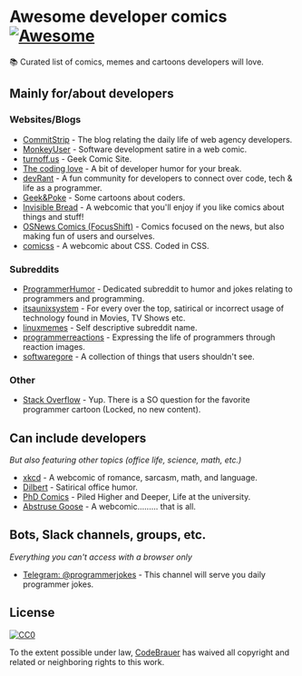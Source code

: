 # Awesome developer comics [![Awesome](https://awesome.re/badge-flat.svg)](https://awesome.re)

📚 Curated list of comics, memes and cartoons developers will love.

## Mainly for/about developers

### Websites/Blogs

- [CommitStrip](http://www.commitstrip.com/en/) - The blog relating the daily life of web agency developers.
- [MonkeyUser](https://www.monkeyuser.com/) - Software development satire in a web comic.
- [turnoff.us](http://turnoff.us/) - Geek Comic Site.
- [The coding love](https://thecodinglove.com/) - A bit of developer humor for your break.
- [devRant](https://devrant.com/feed) - A fun community for developers to connect over code, tech & life as a programmer.
- [Geek&Poke](http://geek-and-poke.com/) - Some cartoons about coders.
- [Invisible Bread](http://invisiblebread.com/) - A webcomic that you'll enjoy if you like comics about things and stuff!
- [OSNews Comics (FocusShift)](http://www.osnews.com/comics) - Comics focused on the news, but also making fun of users and ourselves.
- [comicss](https://comicss.art/) - A webcomic about CSS. Coded in CSS.

### Subreddits

- [ProgrammerHumor](https://www.reddit.com/r/ProgrammerHumor/) - Dedicated subreddit to humor and jokes relating to programmers and programming.
- [itsaunixsystem](https://www.reddit.com/r/itsaunixsystem) - For every over the top, satirical or incorrect usage of technology found in Movies, TV Shows etc.
- [linuxmemes](https://www.reddit.com/r/linuxmemes) - Self descriptive subreddit name.
- [programmerreactions](https://www.reddit.com/r/programmerreactions) - Expressing the life of programmers through reaction images.
- [softwaregore](https://www.reddit.com/r/softwaregore) - A collection of things that users shouldn't see.

### Other

- [Stack Overflow](https://stackoverflow.com/questions/84556/whats-your-favorite-programmer-cartoon) - Yup. There is a SO question for the favorite programmer cartoon (Locked, no new content).

## Can include developers

*But also featuring other topics (office life, science, math, etc.)*

- [xkcd](https://xkcd.com/) - A webcomic of romance, sarcasm, math, and language.
- [Dilbert](https://dilbert.com/) - Satirical office humor.
- [PhD Comics](http://phdcomics.com/) - Piled Higher and Deeper, Life at the university.
- [Abstruse Goose](https://abstrusegoose.com/) - A webcomic......... that is all.

## Bots, Slack channels, groups, etc.

*Everything you can't access with a browser only*

- [Telegram: @programmerjokes](https://telegram.me/programmerjokes) - This channel will serve you daily programmer jokes.


## License

[![CC0](http://mirrors.creativecommons.org/presskit/buttons/88x31/svg/cc-zero.svg)](https://creativecommons.org/publicdomain/zero/1.0/)

To the extent possible under law, [CodeBrauer](https://github.com/CodeBrauer) has waived all copyright and related or neighboring rights to this work.
